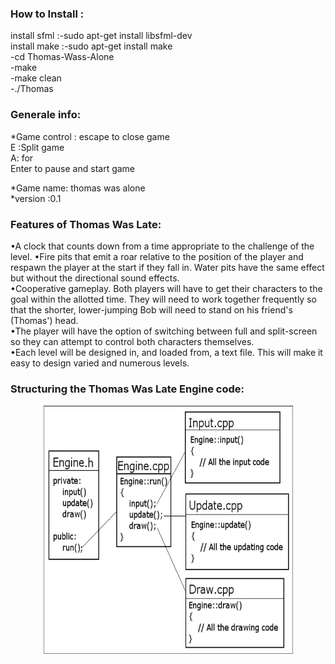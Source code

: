 <!--<p align="center">
    <img src="https://github.com/amaraoussama94/Zombie-Shooter/blob/main/game%200.2.png"  >  
</p>-->

<h3 align="left">How to Install : </h3> 

install sfml :-sudo apt-get install libsfml-dev</br>
install make :-sudo apt-get install  make</br>
              -cd Thomas-Wass-Alone </br>
              -make</br>
              -make clean</br>
              -./Thomas</br>


<h3 align="left">Generale info: </h3>    
*Game control :
escape to close  game</br>
E :Split game  </br>
A: for  </br>
Enter to pause and start game </br>

*Game name:   thomas was alone</br>
*version :0.1</br>

<h3 align="left">Features of Thomas Was Late:</h3>   
•A clock that counts down from a time appropriate to the challenge of
the level.
•Fire pits that emit a roar relative to the position of the player and respawn the player at the start if they fall in. Water pits have the same effect but
without the directional sound effects.</br>
•Cooperative gameplay. Both players will have to get their characters to the goal within the allotted time. They will need to work together frequently
so that the shorter, lower-jumping Bob will need to stand on his friend's (Thomas') head.</br>
•The player will have the option of switching between full and split-screen so they can attempt to control both characters themselves.</br>
•Each level will be designed in, and loaded from, a text file. This will make it easy to design varied and numerous levels.</br>

<h3 align="left">Structuring the Thomas Was Late Engine  code:</h3>   
<p align="center">
    <img src="https://github.com/amaraoussama94/Thomas-Wass-Alone/blob/main/UML%20Engine.png" width="400" height="400"/ >  
</p>
